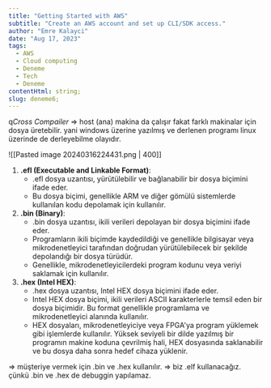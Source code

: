 ```yaml
---
title: "Getting Started with AWS"
subtitle: "Create an AWS account and set up CLI/SDK access."
author: "Emre Kalayci"
date: "Aug 17, 2023"
tags:
  - AWS
  - Cloud computing
  - Deneme
  - Tech
  - Deneme
contentHtml: string;
slug: deneme6;
---
```



q*Cross Compailer* => host (ana) makina da çalışır fakat farklı makinalar için dosya üretebilir.
yani windows üzerine yazılmış ve derlenen programı linux üzerinde de derleyebilme olayıdır.

![[Pasted image 20240316224431.png | 400]]

1. **.efl (Executable and Linkable Format)**:    
    - .efl dosya uzantısı, yürütülebilir ve bağlanabilir bir dosya biçimini ifade eder.
    - Bu dosya biçimi, genellikle ARM ve diğer gömülü sistemlerde kullanılan kodu depolamak için kullanılır.
2. **.bin (Binary)**:    
    - .bin dosya uzantısı, ikili verileri depolayan bir dosya biçimini ifade eder.
    - Programların ikili biçimde kaydedildiği ve genellikle bilgisayar veya mikrodenetleyici tarafından doğrudan yürütülebilecek bir şekilde depolandığı bir dosya türüdür.
    - Genellikle, mikrodenetleyicilerdeki program kodunu veya veriyi saklamak için kullanılır.
3. **.hex (Intel HEX)**:    
    - .hex dosya uzantısı, Intel HEX dosya biçimini ifade eder.
    - Intel HEX dosya biçimi, ikili verileri ASCII karakterlerle temsil eden bir dosya biçimidir. Bu format genellikle programlama ve mikrodenetleyici alanında kullanılır.
    - HEX dosyaları, mikrodenetleyiciye veya FPGA'ya program yüklemek gibi işlemlerde kullanılır. Yüksek seviyeli bir dilde yazılmış bir programın makine koduna çevrilmiş hali, HEX dosyasında saklanabilir ve bu dosya daha sonra hedef cihaza yüklenir.
    
=> müşteriye vermek için .bin ve .hex kullanılır.
=> biz .elf kullanacağız. çünkü .bin ve .hex de debuggin yapılamaz.